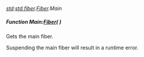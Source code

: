_[std](../../modules/std/std-module.md):[std.fiber](../../modules/std/std-fiber.md).[Fiber](../../modules/std/std-fiber-fiber.md).Main_
##### Function Main:[Fiber](../../modules/std/std-fiber-fiber.md)(  )
Gets the main fiber.

Suspending the main fiber will result in a runtime error.
